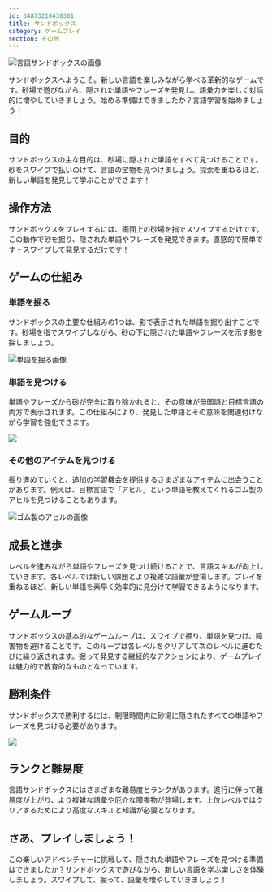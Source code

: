 ```yaml
---
id: 34873210430361
title: サンドボックス
category: ゲームプレイ
section: その他
---
```

![言語サンドボックスの画像](https://help.studycat.com/hc/article_attachments/34873193987353)

サンドボックスへようこそ。新しい言語を楽しみながら学べる革新的なゲームです。砂場で遊びながら、隠された単語やフレーズを発見し、語彙力を楽しく対話的に増やしていきましょう。始める準備はできましたか？言語学習を始めましょう！

## 目的

サンドボックスの主な目的は、砂場に隠された単語をすべて見つけることです。砂をスワイプで払いのけて、言語の宝物を見つけましょう。探索を重ねるほど、新しい単語を発見して学ぶことができます！

## 操作方法

サンドボックスをプレイするには、画面上の砂場を指でスワイプするだけです。この動作で砂を掘り、隠された単語やフレーズを発見できます。直感的で簡単です - スワイプして発見するだけです！

## ゲームの仕組み

### 単語を掘る

サンドボックスの主要な仕組みの1つは、影で表示された単語を掘り出すことです。砂場を指でスワイプしながら、砂の下に隠された単語やフレーズを示す影を探しましょう。

![単語を掘る画像](https://help.studycat.com/hc/article_attachments/34873193990169)

### 単語を見つける

単語やフレーズから砂が完全に取り除かれると、その意味が母国語と目標言語の両方で表示されます。この仕組みにより、発見した単語とその意味を関連付けながら学習を強化できます。

![](https://help.studycat.com/hc/article_attachments/34967533998745)

### その他のアイテムを見つける

掘り進めていくと、追加の学習機会を提供するさまざまなアイテムに出会うことがあります。例えば、目標言語で「アヒル」という単語を教えてくれるゴム製のアヒルを見つけることもあります。

![ゴム製のアヒルの画像](https://help.studycat.com/hc/article_attachments/34873210402585)

## 成長と進歩

レベルを進みながら単語やフレーズを見つけ続けることで、言語スキルが向上していきます。各レベルでは新しい課題とより複雑な語彙が登場します。プレイを重ねるほど、新しい単語を素早く効率的に見分けて学習できるようになります。

## ゲームループ

サンドボックスの基本的なゲームループは、スワイプで掘り、単語を見つけ、障害物を避けることです。このループは各レベルをクリアして次のレベルに進むたびに繰り返されます。掘って発見する継続的なアクションにより、ゲームプレイは魅力的で教育的なものとなっています。

## 勝利条件

サンドボックスで勝利するには、制限時間内に砂場に隠されたすべての単語やフレーズを見つける必要があります。

![](https://help.studycat.com/hc/article_attachments/34967564471577)

## ランクと難易度

言語サンドボックスにはさまざまな難易度とランクがあります。進行に伴って難易度が上がり、より複雑な語彙や厄介な障害物が登場します。上位レベルではクリアするためにより高度なスキルと知識が必要となります。

## さあ、プレイしましょう！

この楽しいアドベンチャーに挑戦して、隠された単語やフレーズを見つける準備はできましたか？サンドボックスで遊びながら、新しい言語を学ぶ楽しさを体験しましょう。スワイプして、掘って、語彙を増やしていきましょう！